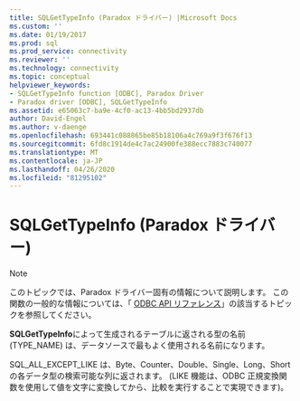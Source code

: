 ```yaml
---
title: SQLGetTypeInfo (Paradox ドライバー) |Microsoft Docs
ms.custom: ''
ms.date: 01/19/2017
ms.prod: sql
ms.prod_service: connectivity
ms.reviewer: ''
ms.technology: connectivity
ms.topic: conceptual
helpviewer_keywords:
- SQLGetTypeInfo function [ODBC], Paradox Driver
- Paradox driver [ODBC], SQLGetTypeInfo
ms.assetid: e65063c7-ba9e-4cf0-ac13-4bb5bd2937db
author: David-Engel
ms.author: v-daenge
ms.openlocfilehash: 693441c088865be85b18106a4c769a9f3f676f13
ms.sourcegitcommit: 6fd8c1914de4c7ac24900fe388ecc7883c740077
ms.translationtype: MT
ms.contentlocale: ja-JP
ms.lasthandoff: 04/26/2020
ms.locfileid: "81295102"
---
```

# <a name="sqlgettypeinfo-paradox-driver"></a>SQLGetTypeInfo (Paradox ドライバー)
> [!NOTE]  
>  このトピックでは、Paradox ドライバー固有の情報について説明します。 この関数の一般的な情報については、「 [ODBC API リファレンス](../../odbc/reference/syntax/odbc-api-reference.md)」の該当するトピックを参照してください。  
  
 **SQLGetTypeInfo**によって生成されるテーブルに返される型の名前 (TYPE_NAME) は、データソースで最もよく使用される名前になります。  
  
 SQL_ALL_EXCEPT_LIKE は、Byte、Counter、Double、Single、Long、Short の各データ型の検索可能な列に返されます。 (LIKE 機能は、ODBC 正規変換関数を使用して値を文字に変換してから、比較を実行することで実現できます)。
